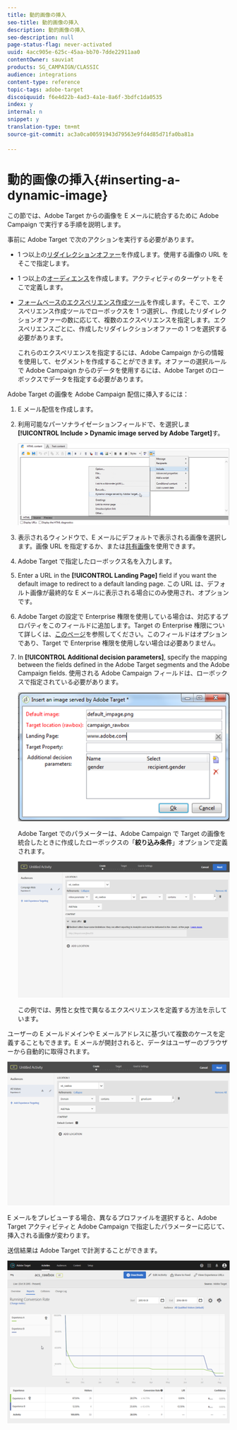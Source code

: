 ```yaml
---
title: 動的画像の挿入
seo-title: 動的画像の挿入
description: 動的画像の挿入
seo-description: null
page-status-flag: never-activated
uuid: 4acc905e-625c-45aa-bb70-7dde22911aa0
contentOwner: sauviat
products: SG_CAMPAIGN/CLASSIC
audience: integrations
content-type: reference
topic-tags: adobe-target
discoiquuid: f6e4d22b-4ad3-4a1e-8a6f-3bdfc1da0535
index: y
internal: n
snippet: y
translation-type: tm+mt
source-git-commit: ac3a0ca00591943d79563e9fd4d85d71fa0ba81a

---
```



# 動的画像の挿入{#inserting-a-dynamic-image}

この節では、Adobe Target からの画像を E メールに統合するために Adobe Campaign で実行する手順を説明します。

事前に Adobe Target で次のアクションを実行する必要があります。

* 1 つ以上の[リダイレクションオファー](https://docs.adobe.com/help/en/target/using/experiences/offers/offer-redirect.html)を作成します。使用する画像の URL をそこで指定します。
* 1 つ以上の[オーディエンス](https://marketing.adobe.com/resources/help/en_US/target/target/t_create-audience.html)を作成します。アクティビティのターゲットをそこで定義します。
* [フォームベースのエクスペリエンス作成ツール](https://docs.adobe.com/content/help/en/target/using/activities/abtest/create/test-create-ab.html)を作成します。そこで、エクスペリエンス作成ツールでローボックスを 1 つ選択し、作成したリダイレクションオファーの数に応じて、複数のエクスペリエンスを指定します。エクスペリエンスごとに、作成したリダイレクションオファーの 1 つを選択する必要があります。

   これらのエクスペリエンスを指定するには、Adobe Campaign からの情報を使用して、セグメントを作成することができます。オファーの選択ルールで Adobe Campaign からのデータを使用するには、Adobe Target のローボックスでデータを指定する必要があります。

Adobe Target の画像を Adobe Campaign 配信に挿入するには：

1. E メール配信を作成します。
1. 利用可能なパーソナライゼーションフィールドで、を選択しま **[!UICONTROL Include > Dynamic image served by Adobe Target]**&#x200B;す。

   ![](assets/tar_insert_dynamic_image.png)

1. 表示されるウィンドウで、E メールにデフォルトで表示される画像を選択します。画像 URL を指定するか、または[共有画像](../../integrations/using/sharing-assets-with-adobe-experience-cloud.md)を使用できます。
1. Adobe Target で指定したローボックス名を入力します。
1. Enter a URL in the **[!UICONTROL Landing Page]** field if you want the default image to redirect to a default landing page. この URL は、デフォルト画像が最終的な E メールに表示される場合にのみ使用され、オプションです。
1. Adobe Target の設定で Enterprise 権限を使用している場合は、対応するプロパティをこのフィールドに追加します。Target の Enterprise 権限について詳しくは、[このページ](https://marketing.adobe.com/resources/help/en_US/target/target/properties-overview.html)を参照してください。このフィールドはオプションであり、Target で Enterprise 権限を使用しない場合は必要ありません。
1. In **[!UICONTROL Additional decision parameters]**, specify the mapping between the fields defined in the Adobe Target segments and the Adobe Campaign fields. 使用される Adobe Campaign フィールドは、ローボックスで指定されている必要があります。

   ![](assets/tar_additional_decisionning_parameters.png)

   Adobe Target でのパラメーターは、Adobe Campaign で Target の画像を統合したときに作成したローボックスの「**絞り込み条件**」オプションで定義されます。

   ![](assets/tar_additional_decisionning_parameters_1.png)

   この例では、男性と女性で異なるエクスペリエンスを定義する方法を示しています。

ユーザーの E メールドメインや E メールアドレスに基づいて複数のケースを定義することもできます。E メールが開封されると、データはユーザーのブラウザーから自動的に取得されます。

![](assets/tar_additional_decisionning_parameters_2.png)

E メールをプレビューする場合、異なるプロファイルを選択すると、Adobe Target アクティビティと Adobe Campaign で指定したパラメーターに応じて、挿入される画像が変わります。

送信結果は Adobe Target で計測することができます。

![](assets/tar_measure_results.png)

